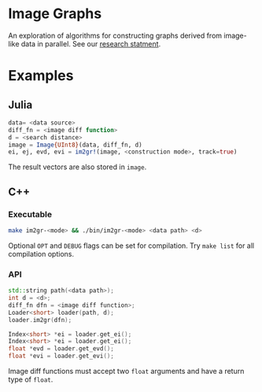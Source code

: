 Image Graphs
============

An exploration of algorithms for constructing graphs derived from image-like
data in parallel. See our [research statment](docs/rs/research-statement.pdf).

# Examples

## Julia
```julia
data= <data source>
diff_fn = <image diff function>
d = <search distance>
image = Image{UInt8}(data, diff_fn, d)
ei, ej, evd, evi = im2gr!(image, <construction mode>, track=true)
```
The result vectors are also stored in `image`.

## C++
### Executable
```bash
make im2gr-<mode> && ./bin/im2gr-<mode> <data path> <d>
```
Optional `OPT` and `DEBUG` flags can be set for compilation.
Try `make list` for all compilation options.

### API
```cpp
std::string path(<data path>);
int d = <d>;
diff_fn dfn = <image diff function>;
Loader<short> loader(path, d);
loader.im2gr(dfn);

Index<short> *ei = loader.get_ei();
Index<short> *ei = loader.get_ei();
float *evd = loader.get_evd();
float *evi = loader.get_evi();
```
Image diff functions must accept two `float` arguments and have a return type
of `float`.

